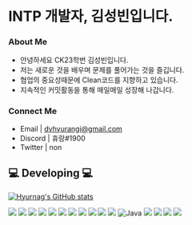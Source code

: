 # INTP 개발자, 김성빈입니다.

### About Me
- 안녕하세요 CK23학번 김성빈입니다.
- 저는 새로운 것을 배우며 문제를 풀어가는 것을 즐깁니다.
- 협업의 중요성때문에 Clean코드를 지향하고 있습니다.
- 지속적인 커밋활동을 통해 매일매일 성장해 나갑니다.

### Connect Me
- Email | dvhyurangi@gmail.com
- Discord | 휴랑#1900
- Twitter | non


## 💻 Developing 💻
 
[![Hyurnag's GitHub stats](https://github-readme-stats.vercel.app/api?username=Hyurang&theme=dark&count_private=true&show_icons=true)](https://github.com/Hyurang/) 
<div align="left">
 <!--C-->
 <img src="https://img.shields.io/badge/C-A8B9CC?style=for-the-badge&logo=C&logoColor=white">
  
 <!--C++-->
 <img src="https://img.shields.io/badge/C++-00599C?style=for-the-badge&logo=C%2B%2B&logoColor=white">
  
 <!--C#-->
 <img src="https://img.shields.io/badge/c%23-512BD4?style=for-the-badge&logo=c-sharp&logoColor=white">
 
 <!--Python-->
 <img src="https://img.shields.io/badge/Python-3776AB?style=for-the-badge&logo=Python&logoColor=white">
 
 <!--OPEN CV-->
 <img src="https://img.shields.io/badge/OpenCV-5C3EE8?style=for-the-badge&logo=OpenCV&logoColor=white">
  
 <!--Pytorch-->
 <img src="https://img.shields.io/badge/Pythorch-EE4C2C?style=for-the-badge&logo=PyTorch&logoColor=white">
  
 <!--tensorflow-->
 <img src="https://img.shields.io/badge/Tensorflow-FF6F00?style=for-the-badge&logo=TensorFlow&logoColor=white">
                 
 <!--android-->
 <img src="https://img.shields.io/badge/Android-3DDC84?style=for-the-badge&logo=Android&logoColor=white">
  
 <!--arduino-->
 <img src="https://img.shields.io/badge/Arduino-00979D?style=for-the-badge&logo=Arduino&logoColor=white">

 <!--HTML-->
 <img src="https://img.shields.io/badge/HTML5-E34F26?style=for-the-badge&logo=HTML5&logoColor=white">

 <!--CSS3-->
 <img src="https://img.shields.io/badge/CSS3-1572B6?style=for-the-badge&logo=CSS3&logoColor=white">
  
 <!--JAVA-->
 <img alt="Java" src ="https://img.shields.io/badge/Java-007396.svg?&style=for-the-badge&logo=Java&logoColor=white">
  
 <!--JAVASCRIPT-->
 <img src="https://img.shields.io/badge/JavaScript-F7DF1E?style=for-the-badge&logo=JavaScript&logoColor=white">
  
 <!--NODE JS-->
 <img src="https://img.shields.io/badge/Node.js-339933?style=for-the-badge&logo=Node.js&logoColor=white">
  
 <!--unity-->
 <img src="https://img.shields.io/badge/Unity-FFFFFF?style=for-the-badge&logo=Unity&logoColor=black">
  
 <!--unrealengine-->
 <img src="https://img.shields.io/badge/Unreal Engine-0E1128?style=for-the-badge&logo=Unreal Engine&logoColor=white">
</div>
